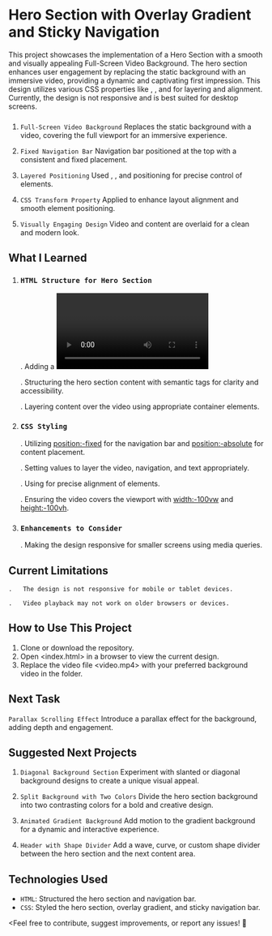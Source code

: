 # Hero Section with Overlay Gradient and Sticky Navigation

<Description>
This project showcases the implementation of a Hero Section with a smooth and visually appealing Full-Screen Video Background. The hero section enhances user engagement by replacing the static background with an immersive video, providing a dynamic and captivating first impression. This design utilizes various CSS properties like <position>, <transform>, and <z-index> for layering and alignment. Currently, the design is not responsive and is best suited for desktop screens.




### <Features>
1. `Full-Screen Video Background` 
Replaces the static background with a video, covering the full viewport for an immersive experience.

2. `Fixed Navigation Bar` 
Navigation bar positioned at the top with a consistent and fixed placement.
   
3. `Layered Positioning`
Used <relative>, <absolute>, and <fixed> positioning for precise control of elements.

4. `CSS Transform Property`
Applied to enhance layout alignment and smooth element positioning.

5. `Visually Engaging Design`
Video and content are overlaid for a clean and modern look.




## **What I Learned**

1. ### `HTML Structure for Hero Section`
    .   Adding a <video> element with attributes like <autoplay>, <loop>, and <muted> for a seamless background.

    .   Structuring the hero section content with semantic tags for clarity and accessibility.

    .   Layering content over the video using appropriate container elements.

2. ### `CSS Styling`
    .   Utilizing <position:-fixed> for the navigation bar and <position:-absolute> for content placement.

    .   Setting <z-index> values to layer the video, navigation, and text appropriately.

    .   Using <transform> for precise alignment of elements.

    .   Ensuring the video covers the viewport with <width:-100vw> and <height:-100vh>.

3. ### `Enhancements to Consider`
    .   Making the design responsive for smaller screens using media queries.
    




## **Current Limitations**
    .   The design is not responsive for mobile or tablet devices.
    
    .   Video playback may not work on older browsers or devices.




## **How to Use This Project**

1. Clone or download the repository.
2. Open <index.html> in a browser to view the current design.
3. Replace the video file <video.mp4> with your preferred background video in the <assets> folder.




## **Next Task**

`Parallax Scrolling Effect`
    Introduce a parallax effect for the background, adding depth and engagement.




## **Suggested Next Projects**

1. `Diagonal Background Section`
Experiment with slanted or diagonal background designs to create a unique visual appeal.

2. `Split Background with Two Colors`
Divide the hero section background into two contrasting colors for a bold and creative design.

3. `Animated Gradient Background`
Add motion to the gradient background for a dynamic and interactive experience.

4. `Header with Shape Divider`
Add a wave, curve, or custom shape divider between the hero section and the next content area.




## **Technologies Used**

- `HTML`: Structured the hero section and navigation bar.
- `CSS`: Styled the hero section, overlay gradient, and sticky navigation bar.




<Feel free to contribute, suggest improvements, or report any issues! 🚀